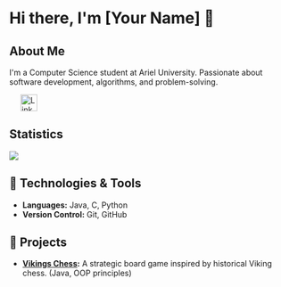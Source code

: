 # Hi there, I'm [Your Name] 👋

## About Me
I'm a Computer Science student at Ariel University. Passionate about software development, algorithms, and problem-solving.
<p>
    <a href="http://www.linkedin.com/in/elroi-carmel/" style="margin-left: 20px">
    <img align="top" src="https://upload.wikimedia.org/wikipedia/commons/c/ca/LinkedIn_logo_initials.png" alt="LinkedIn" width="30" height="30" />
    </a>
</p>

## Statistics

<img align="top" src="https://github-readme-stats.vercel.app/api/top-langs/?username=ElroiCarmel&hide=jupyter%20notebook&layout=compact&langs_count=6&card_width=500&theme=auto" />



## 🔧 Technologies & Tools
- **Languages:** Java, C, Python
- **Version Control:** Git, GitHub


## 🚀 Projects
- **[Vikings Chess]((https://github.com/ElroiCarmel/VikingsChess)):** A strategic board game inspired by historical Viking chess. (Java, OOP principles)


